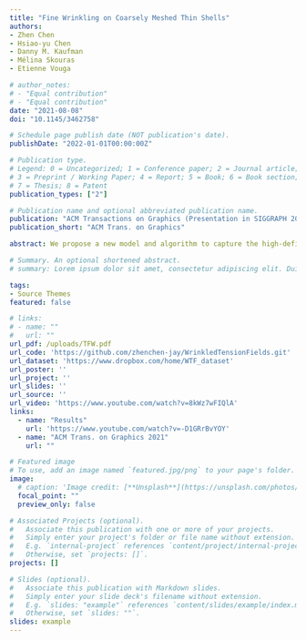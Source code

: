 ```yaml
---
title: "Fine Wrinkling on Coarsely Meshed Thin Shells"
authors:
- Zhen Chen
- Hsiao-yu Chen
- Danny M. Kaufman
- Mélina Skouras
- Etienne Vouga

# author_notes:
# - "Equal contribution"
# - "Equal contribution"
date: "2021-08-08"
doi: "10.1145/3462758"

# Schedule page publish date (NOT publication's date).
publishDate: "2022-01-01T00:00:00Z"

# Publication type.
# Legend: 0 = Uncategorized; 1 = Conference paper; 2 = Journal article;
# 3 = Preprint / Working Paper; 4 = Report; 5 = Book; 6 = Book section;
# 7 = Thesis; 8 = Patent
publication_types: ["2"]

# Publication name and optional abbreviated publication name.
publication: "ACM Transactions on Graphics (Presentation in SIGGRAPH 2022)"
publication_short: "ACM Trans. on Graphics"

abstract: We propose a new model and algorithm to capture the high-definition statics of thin shells via coarse meshes. This model predicts global, fine-scale wrinkling at frequencies much higher than the resolution of the coarse mesh; moreover, it is grounded in the geometric analysis of elasticity, and does not require manual guidance, a corpus of training examples, nor tuning of ad-hoc parameters. We first approximate the coarse shape of the shell using tension field theory, in which material forces do not resist compression. We then augment this base mesh with wrinkles, parameterized by an amplitude and phase field that we solve for over the base mesh, which together characterize the geometry of the wrinkles. We validate our approach against both physical experiments and numerical simulations, and show that our algorithm produces wrinkles qualitatively similar to those predicted by traditional shell solvers requiring orders of magnitude more degrees of freedom.

# Summary. An optional shortened abstract.
# summary: Lorem ipsum dolor sit amet, consectetur adipiscing elit. Duis posuere tellus ac convallis placerat. Proin tincidunt magna sed ex sollicitudin condimentum.

tags:
- Source Themes
featured: false

# links:
# - name: ""
#   url: ""
url_pdf: /uploads/TFW.pdf
url_code: 'https://github.com/zhenchen-jay/WrinkledTensionFields.git'
url_dataset: 'https://www.dropbox.com/home/WTF_dataset'
url_poster: ''
url_project: ''
url_slides: ''
url_source: ''
url_video: 'https://www.youtube.com/watch?v=8kWz7wFIQlA'
links:
  - name: "Results"
    url: 'https://www.youtube.com/watch?v=-D1GRrBvYOY'
  - name: "ACM Trans. on Graphics 2021"
    url: ""

# Featured image
# To use, add an image named `featured.jpg/png` to your page's folder. 
image:
  # caption: 'Image credit: [**Unsplash**](https://unsplash.com/photos/jdD8gXaTZsc)'
  focal_point: ""
  preview_only: false

# Associated Projects (optional).
#   Associate this publication with one or more of your projects.
#   Simply enter your project's folder or file name without extension.
#   E.g. `internal-project` references `content/project/internal-project/index.md`.
#   Otherwise, set `projects: []`.
projects: []

# Slides (optional).
#   Associate this publication with Markdown slides.
#   Simply enter your slide deck's filename without extension.
#   E.g. `slides: "example"` references `content/slides/example/index.md`.
#   Otherwise, set `slides: ""`.
slides: example
---
```

